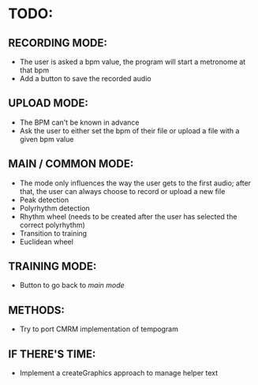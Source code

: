 # TODO:
## RECORDING MODE:
* The user is asked a bpm value, the program will start a metronome at that bpm
* Add a button to save the recorded audio

## UPLOAD MODE:
* The BPM can't be known in advance
* Ask the user to either set the bpm of their file or upload a file with a given bpm value

## MAIN / COMMON MODE:
* The mode only influences the way the user gets to the first audio; after that, the user can always choose to record or upload a new file
* Peak detection
* Polyrhythm detection
* Rhythm wheel (needs to be created after the user has selected the correct polyrhythm)
* Transition to training
* Euclidean wheel

## TRAINING MODE:
* Button to go back to _main mode_

## METHODS:
* Try to port CMRM implementation of tempogram

## IF THERE'S TIME:
* Implement a createGraphics approach to manage helper text